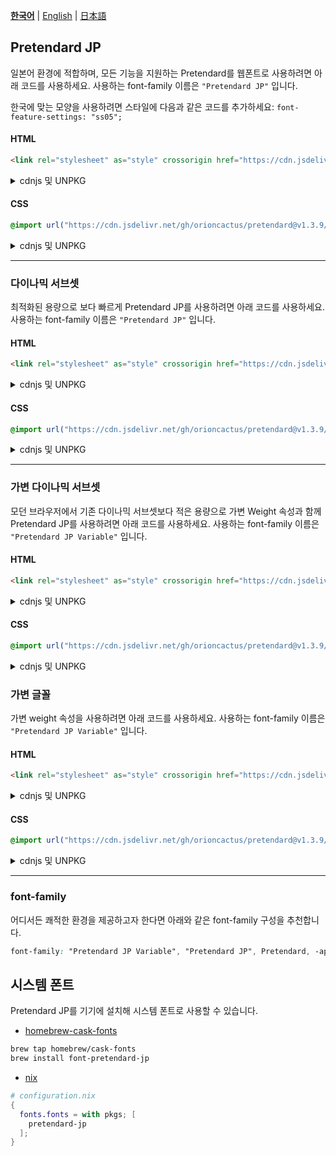 [**한국어**](/packages/pretendard-jp/README.md) | [English](/packages/pretendard-jp/docs/en/README.md) | [日本語](/packages/pretendard-jp/docs/ja/README.md)

## Pretendard JP

일본어 환경에 적합하며, 모든 기능을 지원하는 Pretendard를 웹폰트로 사용하려면 아래 코드를 사용하세요. 사용하는 font-family 이름은 `"Pretendard JP"` 입니다.

한국에 맞는 모양을 사용하려면 스타일에 다음과 같은 코드를 추가하세요: `font-feature-settings: "ss05";`

#### HTML

```html
<link rel="stylesheet" as="style" crossorigin href="https://cdn.jsdelivr.net/gh/orioncactus/pretendard@v1.3.9/dist/web/static/pretendard-jp.min.css" />
```

<details>

<summary>cdnjs 및 UNPKG</summary>

###### cdnjs

```html
<link rel="stylesheet" as="style" crossorigin href="https://cdnjs.cloudflare.com/ajax/libs/pretendard-jp/1.3.9/static/pretendard-jp.css" />
```

###### UNPKG

```html
<link rel="stylesheet" as="style" crossorigin href="https://unpkg.com/pretendard-jp@1.3.9/dist/web/static/pretendard-jp.css" />
```

</details>

#### CSS

```css
@import url("https://cdn.jsdelivr.net/gh/orioncactus/pretendard@v1.3.9/dist/web/static/pretendard-jp.min.css");
```

<details>

<summary>cdnjs 및 UNPKG</summary>

###### cdnjs

```css
@import url("https://cdnjs.cloudflare.com/ajax/libs/pretendard-jp/1.3.9/static/pretendard-jp.css");
```

###### UNPKG

```css
@import url("https://unpkg.com/pretendard-jp@1.3.9/dist/web/static/pretendard-jp.css");
```

</details>

---

### 다이나믹 서브셋

최적화된 용량으로 보다 빠르게 Pretendard JP를 사용하려면 아래 코드를 사용하세요. 사용하는 font-family 이름은 `"Pretendard JP"` 입니다.

#### HTML

```html
<link rel="stylesheet" as="style" crossorigin href="https://cdn.jsdelivr.net/gh/orioncactus/pretendard@v1.3.9/dist/web/static/pretendard-jp-dynamic-subset.min.css" />
```

<details>

<summary>cdnjs 및 UNPKG</summary>

###### cdnjs

```html
<link rel="stylesheet" as="style" crossorigin href="https://cdnjs.cloudflare.com/ajax/libs/pretendard-jp/1.3.9/static/pretendard-jp-dynamic-subset.css" />
```

###### UNPKG

```html
<link rel="stylesheet" as="style" crossorigin href="https://unpkg.com/pretendard-jp@1.3.9/dist/web/static/pretendard-jp-dynamic-subset.css" />
```

</details>

#### CSS

```css
@import url("https://cdn.jsdelivr.net/gh/orioncactus/pretendard@v1.3.9/dist/web/static/pretendard-jp-dynamic-subset.min.css");
```

<details>

<summary>cdnjs 및 UNPKG</summary>

###### cdnjs

```css
@import url("https://cdnjs.cloudflare.com/ajax/libs/pretendard-jp/1.3.9/static/pretendard-jp-dynamic-subset.css");
```

###### UNPKG

```css
@import url("https://unpkg.com/pretendard-jp@1.3.9/dist/web/static/pretendard-jp-dynamic-subset.css");
```

</details>

---

### 가변 다이나믹 서브셋

모던 브라우저에서 기존 다이나믹 서브셋보다 적은 용량으로 가변 Weight 속성과 함께 Pretendard JP를 사용하려면 아래 코드를 사용하세요. 사용하는 font-family 이름은 `"Pretendard JP Variable"` 입니다.

#### HTML

```html
<link rel="stylesheet" as="style" crossorigin href="https://cdn.jsdelivr.net/gh/orioncactus/pretendard@v1.3.9/dist/web/variable/pretendardvariable-jp-dynamic-subset.min.css" />
```

<details>

<summary>cdnjs 및 UNPKG</summary>

###### cdnjs

```html
<link rel="stylesheet" as="style" crossorigin href="https://cdnjs.cloudflare.com/ajax/libs/pretendard-jp/1.3.9/variable/pretendardvariable-jp-dynamic-subset.css" />
```

###### UNPKG

```html
<link rel="stylesheet" as="style" crossorigin href="https://unpkg.com/pretendard-jp@1.3.9/dist/web/variable/pretendardvariable-jp-dynamic-subset.css" />
```

</details>

#### CSS

```css
@import url("https://cdn.jsdelivr.net/gh/orioncactus/pretendard@v1.3.9/dist/web/variable/pretendardvariable-jp-dynamic-subset.min.css");
```

<details>

<summary>cdnjs 및 UNPKG</summary>

###### cdnjs

```css
@import url("https://cdnjs.cloudflare.com/ajax/libs/pretendard-jp/1.3.9/variable/pretendardvariable-jp-dynamic-subset.css");
```

###### UNPKG

```css
@import url("https://unpkg.com/pretendard-jp@1.3.9/dist/web/variable/pretendardvariable-jp-dynamic-subset.css");
```

</details>

### 가변 글꼴

가변 weight 속성을 사용하려면 아래 코드를 사용하세요. 사용하는 font-family 이름은 `"Pretendard JP Variable"` 입니다.

#### HTML

```html
<link rel="stylesheet" as="style" crossorigin href="https://cdn.jsdelivr.net/gh/orioncactus/pretendard@v1.3.9/dist/web/variable/pretendardvariable-jp.min.css" />
```

<details>

<summary>cdnjs 및 UNPKG</summary>

###### cdnjs

```html
<link rel="stylesheet" as="style" crossorigin href="https://cdnjs.cloudflare.com/ajax/libs/pretendard-jp/1.3.9/variable/pretendardvariable-jp.css" />
```

###### UNPKG

```html
<link rel="stylesheet" as="style" crossorigin href="https://unpkg.com/pretendard-jp@1.3.9/dist/web/variable/pretendardvariable-jp.css" />
```

</details>

#### CSS

```css
@import url("https://cdn.jsdelivr.net/gh/orioncactus/pretendard@v1.3.9/dist/web/variable/pretendardvariable-jp.min.css");
```

<details>

<summary>cdnjs 및 UNPKG</summary>

###### cdnjs

```css
@import url("https://cdnjs.cloudflare.com/ajax/libs/pretendard-jp/1.3.9/variable/pretendardvariable-jp.css");
```

###### UNPKG

```css
@import url("https://unpkg.com/pretendard-jp@1.3.9/dist/web/variable/pretendardvariable-jp.css");
```

</details>

---

### font-family

어디서든 쾌적한 환경을 제공하고자 한다면 아래와 같은 font-family 구성을 추천합니다.

```css
font-family: "Pretendard JP Variable", "Pretendard JP", Pretendard, -apple-system, BlinkMacSystemFont, system-ui, Roboto, "Helvetica Neue", "Segoe UI", "Hiragino Sans", "Apple SD Gothic Neo", Meiryo, "Noto Sans JP", "Noto Sans KR", "Malgun Gothic", Osaka, "Apple Color Emoji", "Segoe UI Emoji", "Segoe UI Symbol", sans-serif;
```

## 시스템 폰트

Pretendard JP를 기기에 설치해 시스템 폰트로 사용할 수 있습니다.

-   [homebrew-cask-fonts](https://github.com/Homebrew/homebrew-cask-fonts)

```bash
brew tap homebrew/cask-fonts
brew install font-pretendard-jp
```

-   [nix](https://github.com/NixOS/nixpkgs)

```nix
# configuration.nix
{
  fonts.fonts = with pkgs; [
    pretendard-jp
  ];
}
```
